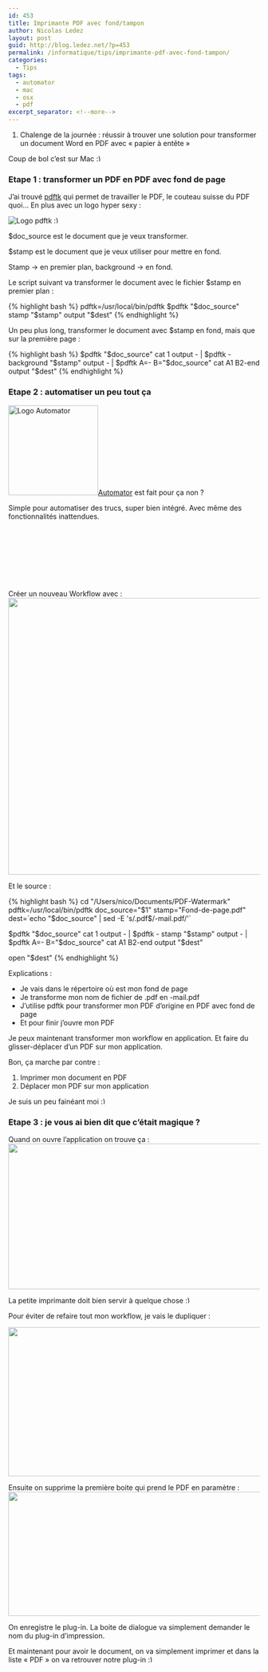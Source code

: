 ```yaml
---
id: 453
title: Imprimante PDF avec fond/tampon
author: Nicolas Ledez
layout: post
guid: http://blog.ledez.net/?p=453
permalink: /informatique/tips/imprimante-pdf-avec-fond-tampon/
categories:
  - Tips
tags:
  - automator
  - mac
  - osx
  - pdf
excerpt_separator: <!--more-->
---
```

  1. Chalenge de la journée : réussir à trouver une solution pour transformer un document Word en PDF avec &laquo;&nbsp;papier à entête&nbsp;&raquo;

Coup de bol c&rsquo;est sur Mac <img src="smilies/simple-smile.png" alt=":)" class="wp-smiley" style="height: 1em; max-height: 1em;" />  
<!--more-->

### Etape 1 : transformer un PDF en PDF avec fond de page

J&rsquo;ai trouvé [pdftk][1] qui permet de travailler le PDF, le couteau suisse du PDF quoi&#8230; En plus avec un logo hyper sexy :

<img class="alignnone size-medium wp-image-454" title="pdftk-logo" src="2012/02/pdftk-logo.png" alt="Logo pdftk" />

<img src="smilies/simple-smile.png" alt=":)" class="wp-smiley" style="height: 1em; max-height: 1em;" />

$doc_source est le document que je veux transformer.

$stamp est le document que je veux utiliser pour mettre en fond.

Stamp -> en premier plan, background -> en fond.

Le script suivant va transformer le document avec le fichier $stamp en premier plan :

{% highlight bash %}
pdftk=/usr/local/bin/pdftk
$pdftk "$doc_source" stamp "$stamp" output "$dest"
{% endhighlight %}

Un peu plus long, transformer le document avec $stamp en fond, mais que sur la première page :

{% highlight bash %}
$pdftk "$doc_source" cat 1 output - | $pdftk - background "$stamp" output - | $pdftk A=- B="$doc_source" cat A1 B2-end output "$dest"
{% endhighlight %}

### Etape 2 : automatiser un peu tout ça

[<img class="alignleft  wp-image-458" title="Automator" src="2012/02/Automator-300x300.png" alt="Logo Automator" width="180" height="180" srcset="http://blog.ledez.net/wp-content/uploads/2012/02/Automator-150x150.png 150w, http://blog.ledez.net/wp-content/uploads/2012/02/Automator-300x300.png 300w, http://blog.ledez.net/wp-content/uploads/2012/02/Automator.png 512w" sizes="(max-width: 180px) 100vw, 180px" />][2][Automator][3] est fait pour ça non ?

Simple pour automatiser des trucs, super bien intégré. Avec même des fonctionnalités inattendues.

&nbsp;

&nbsp;

&nbsp;

&nbsp;

Créer un nouveau Workflow avec :  
[<img class="alignnone size-full wp-image-460" title="Workflow-01" src="2012/02/Workflow-011.png" alt="" width="896" height="555" />][4]

Et le source :

{% highlight bash %}
cd "/Users/nico/Documents/PDF-Watermark"
pdftk=/usr/local/bin/pdftk
doc_source="$1"
stamp="Fond-de-page.pdf"
dest=`echo "$doc_source" | sed -E 's/.pdf$/-mail.pdf/'`

$pdftk "$doc_source" cat 1 output - | $pdftk - stamp "$stamp" output - | $pdftk A=- B="$doc_source" cat A1 B2-end output "$dest"

open "$dest"
{% endhighlight %}

Explications :

  * Je vais dans le répertoire où est mon fond de page
  * Je transforme mon nom de fichier de .pdf en -mail.pdf
  * J&rsquo;utilise pdftk pour transformer mon PDF d&rsquo;origine en PDF avec fond de page
  * Et pour finir j&rsquo;ouvre mon PDF

Je peux maintenant transformer mon workflow en application. Et faire du glisser-déplacer d&rsquo;un PDF sur mon application.

Bon, ça marche par contre :

  1. Imprimer mon document en PDF
  2. Déplacer mon PDF sur mon application

Je suis un peu fainéant moi <img src="smilies/simple-smile.png" alt=":)" class="wp-smiley" style="height: 1em; max-height: 1em;" />

### Etape 3 : je vous ai bien dit que c&rsquo;était magique ?

Quand on ouvre l&rsquo;application on trouve ça :[<img src="2012/02/Workflow-031.png" alt="" title="Workflow-03" width="513" height="292" class="alignnone size-full wp-image-469" />][5]

La petite imprimante doit bien servir à quelque chose <img src="smilies/simple-smile.png" alt=":)" class="wp-smiley" style="height: 1em; max-height: 1em;" />

Pour éviter de refaire tout mon workflow, je vais le dupliquer :

[<img src="2012/02/Workflow-021.png" alt="" title="Workflow-02" width="519" height="299" class="alignnone size-full wp-image-472" />][6]

Ensuite on supprime la première boite qui prend le PDF en paramètre :  
[<img src="2012/02/Workflow-04.png" alt="" title="Workflow-04" width="618" height="249" class="alignnone size-full wp-image-470" />][7]

On enregistre le plug-in. La boite de dialogue va simplement demander le nom du plug-in d&rsquo;impression.

Et maintenant pour avoir le document, on va simplement imprimer et dans la liste &laquo;&nbsp;PDF&nbsp;&raquo; on va retrouver notre plug-in <img src="smilies/simple-smile.png" alt=":)" class="wp-smiley" style="height: 1em; max-height: 1em;" />

 [1]: http://www.pdflabs.com/tools/pdftk-the-pdf-toolkit/ "Site de PDFTK"
 [2]: http://blog.ledez.net/wp-content/uploads/2012/02/Automator.png
 [3]: http://www.apple.com/remotedesktop/automation.html "Site d'Automator"
 [4]: 2012/02/Workflow-011.png
 [5]: 2012/02/Workflow-031.png
 [6]: 2012/02/Workflow-021.png
 [7]: 2012/02/Workflow-04.png
